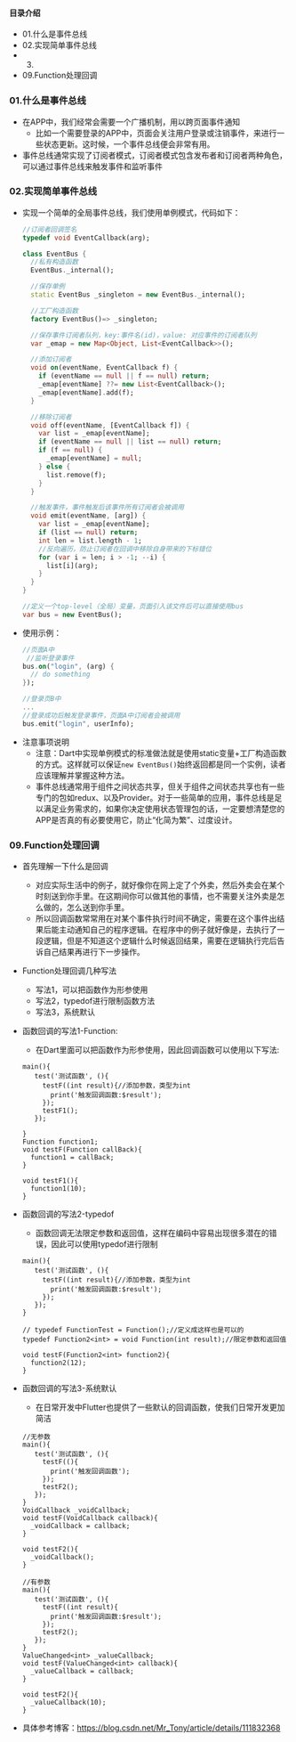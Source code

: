 #### 目录介绍
- 01.什么是事件总线
- 02.实现简单事件总线
- 03.
- 09.Function处理回调



### 01.什么是事件总线
- 在APP中，我们经常会需要一个广播机制，用以跨页面事件通知
    - 比如一个需要登录的APP中，页面会关注用户登录或注销事件，来进行一些状态更新。这时候，一个事件总线便会非常有用。
- 事件总线通常实现了订阅者模式，订阅者模式包含发布者和订阅者两种角色，可以通过事件总线来触发事件和监听事件



### 02.实现简单事件总线
- 实现一个简单的全局事件总线，我们使用单例模式，代码如下：
    ```dart
    //订阅者回调签名
    typedef void EventCallback(arg);
    
    class EventBus {
      //私有构造函数
      EventBus._internal();
    
      //保存单例
      static EventBus _singleton = new EventBus._internal();
    
      //工厂构造函数
      factory EventBus()=> _singleton;
    
      //保存事件订阅者队列，key:事件名(id)，value: 对应事件的订阅者队列
      var _emap = new Map<Object, List<EventCallback>>();
    
      //添加订阅者
      void on(eventName, EventCallback f) {
        if (eventName == null || f == null) return;
        _emap[eventName] ??= new List<EventCallback>();
        _emap[eventName].add(f);
      }
    
      //移除订阅者
      void off(eventName, [EventCallback f]) {
        var list = _emap[eventName];
        if (eventName == null || list == null) return;
        if (f == null) {
          _emap[eventName] = null;
        } else {
          list.remove(f);
        }
      }
    
      //触发事件，事件触发后该事件所有订阅者会被调用
      void emit(eventName, [arg]) {
        var list = _emap[eventName];
        if (list == null) return;
        int len = list.length - 1;
        //反向遍历，防止订阅者在回调中移除自身带来的下标错位 
        for (var i = len; i > -1; --i) {
          list[i](arg);
        }
      }
    }
    
    //定义一个top-level（全局）变量，页面引入该文件后可以直接使用bus
    var bus = new EventBus();
    ```
- 使用示例：
    ```dart
    //页面A中
     //监听登录事件
    bus.on("login", (arg) {
      // do something
    });
    
    //登录页B中
    ...
    //登录成功后触发登录事件，页面A中订阅者会被调用
    bus.emit("login", userInfo);
    ```
- 注意事项说明
    - 注意：Dart中实现单例模式的标准做法就是使用static变量+工厂构造函数的方式。这样就可以保证`new EventBus()`始终返回都是同一个实例，读者应该理解并掌握这种方法。
    - 事件总线通常用于组件之间状态共享，但关于组件之间状态共享也有一些专门的包如redux、以及Provider。对于一些简单的应用，事件总线是足以满足业务需求的，如果你决定使用状态管理包的话，一定要想清楚您的APP是否真的有必要使用它，防止“化简为繁”、过度设计。


### 09.Function处理回调
- 首先理解一下什么是回调
    - 对应实际生活中的例子，就好像你在网上定了个外卖，然后外卖会在某个时刻送到你手里。在这期间你可以做其他的事情，也不需要关注外卖是怎么做的，怎么送到你手里。
    - 所以回调函数常常用在对某个事件执行时间不确定，需要在这个事件出结果后能主动通知自己的程序逻辑。在程序中的例子就好像是，去执行了一段逻辑，但是不知道这个逻辑什么时候返回结果，需要在逻辑执行完后告诉自己结果再进行下一步操作。
- Function处理回调几种写法
    - 写法1，可以把函数作为形参使用
    - 写法2，typedof进行限制函数方法
    - 写法3，系统默认
- 函数回调的写法1-Function:
    - 在Dart里面可以把函数作为形参使用，因此回调函数可以使用以下写法:
    ```
    main(){
       test('测试函数', (){
         testF((int result){//添加参数，类型为int
           print('触发回调函数:$result');
         });
         testF1();
       });
    
    }
    Function function1;
    void testF(Function callBack){
      function1 = callBack;
    }
    
    void testF1(){
      function1(10);
    }
    ```
- 函数回调的写法2-typedof
    - 函数回调无法限定参数和返回值，这样在编码中容易出现很多潜在的错误，因此可以使用typedof进行限制
    ```
    main(){
       test('测试函数', (){
         testF((int result){//添加参数，类型为int
           print('触发回调函数:$result');
         });
       });
    }
    
    // typedef FunctionTest = Function();//定义成这样也是可以的
    typedef Function2<int> = void Function(int result);//限定参数和返回值
    
    void testF(Function2<int> function2){
      function2(12);
    }
    ```
- 函数回调的写法3-系统默认
    - 在日常开发中Flutter也提供了一些默认的回调函数，使我们日常开发更加简洁
    ```
    //无参数
    main(){
       test('测试函数', (){
         testF((){
           print('触发回调函数');
         });
         testF2();
       });
    }
    VoidCallback _voidCallback;
    void testF(VoidCallback callback){
      _voidCallback = callback;
    }
    
    void testF2(){
      _voidCallback();
    }
    
    //有参数
    main(){
       test('测试函数', (){
         testF((int result){
           print('触发回调函数:$result');
         });
         testF2();
       });
    }
    ValueChanged<int> _valueCallback;
    void testF(ValueChanged<int> callback){
      _valueCallback = callback;
    }
    
    void testF2(){
      _valueCallback(10);
    }
    ```



- 具体参考博客：https://blog.csdn.net/Mr_Tony/article/details/111832368

























